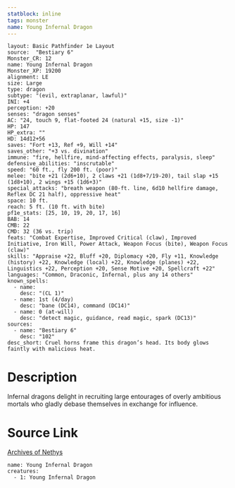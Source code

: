 ```yaml
---
statblock: inline
tags: monster
name: Young Infernal Dragon
---
```

```statblock
layout: Basic Pathfinder 1e Layout
source:  "Bestiary 6"
Monster_CR: 12
name: Young Infernal Dragon
Monster_XP: 19200
alignment: LE
size: Large
type: dragon
subtype: "(evil, extraplanar, lawful)"
INI: +4
perception: +20
senses: "dragon senses"
AC: "24, touch 9, flat-footed 24 (natural +15, size -1)"
HP: 147
HP_extra: ""
HD: 14d12+56
saves: "Fort +13, Ref +9, Will +14"
saves_other: "+3 vs. divination"
immune: "fire, hellfire, mind-affecting effects, paralysis, sleep"
defensive_abilities: "inscrutable"
speed: "60 ft., fly 200 ft. (poor)"
melee: "bite +21 (2d6+10), 2 claws +21 (1d8+7/19-20), tail slap +15 (1d8+10), 2 wings +15 (1d6+3)"
special_attacks: "breath weapon (80-ft. line, 6d10 hellfire damage, Reflex DC 21 half), oppressive heat"
space: 10 ft.
reach: 5 ft. (10 ft. with bite)
pf1e_stats: [25, 10, 19, 20, 17, 16]
BAB: 14
CMB: 22
CMD: 32 (36 vs. trip)
feats: "Combat Expertise, Improved Critical (claw), Improved Initiative, Iron Will, Power Attack, Weapon Focus (bite), Weapon Focus (claw)"
skills: "Appraise +22, Bluff +20, Diplomacy +20, Fly +11, Knowledge (history) +22, Knowledge (local) +22, Knowledge (planes) +22, Linguistics +22, Perception +20, Sense Motive +20, Spellcraft +22"
languages: "Common, Draconic, Infernal, plus any 14 others"
known_spells:
  - name:
    desc: "(CL 1)"
  - name: 1st (4/day)
    desc: "bane (DC14), command (DC14)"
  - name: 0 (at-will)
    desc: "detect magic, guidance, read magic, spark (DC13)"
sources:
  - name: "Bestiary 6"
    desc: "102"
desc_short: Cruel horns frame this dragon’s head. Its body glows faintly with malicious heat.
```
# Description
Infernal dragons delight in recruiting large entourages of overly ambitious mortals who gladly debase themselves in exchange for influence.
# Source Link
[Archives of Nethys](https://aonprd.com/MonsterDisplay.aspx?ItemName=Young%20Infernal%20Dragon)
```encounter-table
name: Young Infernal Dragon
creatures:
  - 1: Young Infernal Dragon
```
